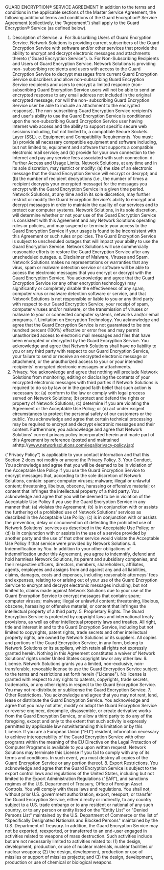 GUARD ENCRYPTION® SERVICE AGREEMENT
 In addition to the terms and conditions in the applicable sections of the Master Service Agreement, the following additional terms and conditions of the Guard Encryption® Service Agreement (collectively, the “Agreement”) shall apply to the Guard Encryption® Service (as defined below).
1. Description of Service.
 a. For Subscribing Users of Guard Encryption Service. Network Solutions is providing current subscribers of the Guard Encryption Service with software and/or other services that provide the ability to encrypt and decrypt electronic messages and attachments thereto ("Guard Encryption Service").
b. For Non-Subscribing Recipients and Users of Guard Encryption Service. Network Solutions is providing non- subscribing recipients and users with access to the Guard Encryption Service to decrypt messages from current Guard Encryption Service subscribers and allow non-subscribing Guard Encryption Service recipients and users to encrypt a limited response (non-subscribing Guard Encryption Service users will not be able to send an encrypted response to any email address not included in the original encrypted message, nor will the non- subscribing Guard Encryption Service user be able to include an attachment to the encrypted response). The non-subscribing Guard Encryption Service recipient’s and user's ability to use the Guard Encryption Service is
 conditioned upon the non-subscribing Guard Encryption Service user having Internet web access and the ability to support specific secure web sessions including, but not limited to, a compatible Secure Sockets Layer (SSL).
c. Equipment and Compatibility Requirements. You must: (a) provide all necessary compatible equipment and software including, but not limited to, equipment and software that supports a compatible electronic mail service; and (b) provide for your own connection to the Internet and pay any service fees associated with such connection.
d. Further Access and Usage Limits. Network Solutions, at any time and in its sole discretion, may restrict or modify: (a) the size of an electronic message that the Guard Encryption Service will encrypt or decrypt; and (b) the number of recipient decryptions (i.e., the number of times a recipient decrypts your encrypted message) for the messages you encrypt with the Guard Encryption Service in a given time period. Network Solutions, at any time and in its sole discretion, may further restrict or modify the Guard Encryption Service's ability to encrypt and decrypt messages in order to maintain the quality of our services and to protect our computer systems. Network Solutions, in its sole discretion, will determine whether or not your use of the Guard Encryption Service is consistent with this Agreement and any Network Solutions operating rules or policies, and may suspend or terminate your access to the Guard Encryption Service if your usage is found to be inconsistent with this Agreement or such rules or policies. The Guard Encryption Service is subject to unscheduled outages that will impact your ability to use the Guard Encryption Service. Network Solutions will use commercially reasonable efforts to restore the Guard Encryption Service after any unscheduled outages.
e. Disclaimer of Malware, Viruses and Spam. Network Solutions makes no representations or warranties that any virus, spam or malware detection service or software will be able to access the electronic messages that you encrypt or decrypt with the Guard Encryption Service. You acknowledge and agree that the Guard Encryption Service (or any other encryption technology) may significantly or completely disable the effectiveness of any spam, computer virus or malware detection software or service, and that Network Solutions is not responsible or liable to you or any third party with respect to our Guard Encryption Service, your receipt of spam, computer viruses and/or malware, or the transmission of viruses or malware to your or connected computer systems, networks and/or email programs.
f. Limitation on Encryption Technology. You acknowledge and agree that the Guard Encryption Service is not guaranteed to be one hundred percent (100%) effective or error free and may permit unauthorized access to electronic mail messages and files that have been encrypted or decrypted by the Guard Encryption Service. You acknowledge and agree that Network Solutions shall have no liability to you or any third party with respect to our Guard Encryption Service, your failure to send or receive an encrypted electronic message or attachment, or the
 unauthorized access to your or your intended recipients' encrypted electronic messages or attachments.
 2. Privacy. You acknowledge and agree that nothing will preclude Network Solutions from monitoring, editing or disclosing the contents of your encrypted electronic messages with third parties if Network Solutions is required to do so by law or in the good faith belief that such action is necessary to: (a) conform to the law or comply with legal process served on Network Solutions; (b) protect and defend the rights or property of Network Solutions; (c) determine if you are violating the Agreement or the Acceptable Use Policy; or (d) act under exigent circumstances to protect the personal safety of our customers or the public. You acknowledge and agree that certain technical processing may be required to encrypt and decrypt electronic messages and their content. Furthermore, you acknowledge and agree that Network Solutions' current privacy policy incorporated herein and made part of this Agreement by reference (posted and maintained athttp://www.networksolutions.com/legal/privacy-policy.jsp)

 ("Privacy Policy") is applicable to your contact information and that this Section 2 does not modify or amend the Privacy Policy.
3. Your Conduct. You acknowledge and agree that you will be deemed to be in violation of the Acceptable Use Policy if you use the Guard Encryption Service to encrypt messages that, according to the sole discretion of Network Solutions, contain: spam; computer viruses; malware; illegal or unlawful content; threatening, libelous, obscene, harassing or offensive material; or content that infringes the intellectual property of a third party. You acknowledge and agree that you will be deemed to be in violation of the Acceptable Use Policy if you use the Guard Encryption Service in any manner that: (a) violates the Agreement; (b) is in conjunction with or assists the furthering of a prohibited use of Network Solutions' services as described in the Acceptable Use Policy; (c) is in conjunction with or assists the prevention, delay or circumvention of detecting the prohibited use of Network Solutions' services as described in the Acceptable Use Policy; or (d) is in conjunction with or assists in the use of a service provided by another party and the use of that other service would violate the Acceptable Use Policy if that service were provided by Network Solutions.
4. Indemnification by You. In addition to your other obligations of indemnification under this Agreement, you agree to indemnify, defend and hold harmless Network Solutions, its parent and subsidiary companies, and their respective officers, directors, members, shareholders, affiliates, agents, employees and assigns from and against
 any and all liabilities, claims, damages, costs and expenses, including reasonable attorneys' fees and expenses, relating to or arising out of your use of the Guard Encryption Service to encrypt and decrypt electronic messages including, but not limited to, claims made against Network Solutions due to your use of the Guard Encryption Service to encrypt messages that contain: spam; computer viruses; malware; illegal or unlawful content; threatening, libelous, obscene, harassing or offensive material; or content that infringes the intellectual property of a third party.
5. Proprietary Rights. The Guard Encryption Service is protected by copyright laws and international treaty provisions, as well as other intellectual property laws and treaties. All right, title and interest in and to the Guard Encryption Service, including but not limited to copyrights, patent rights, trade secrets and other intellectual property rights, are owned by Network Solutions or its suppliers. All copies and portions of the Guard Encryption Service, in any form, belong to Network Solutions or its suppliers, which retain all rights not expressly granted herein. Nothing in this Agreement constitutes a waiver of Network Solutions' rights under United States copyright law or any other law.
6. License. Network Solutions grants you a limited, non-exclusive, non-transferable, revocable license to use the Guard Encryption Service subject to the terms and restrictions set forth herein ("License"). No license is granted with respect to any rights to patents, copyrights, trade secrets, trademarks, or any other rights in respect to the Guard Encryption Service. You may not re-distribute or sublicense the Guard Encryption Service.
7. Other Restrictions. You acknowledge and agree that you may not rent, lend, lease or distribute the Guard Encryption Service. You acknowledge and agree that you may not alter, modify or adapt the Guard Encryption Service or reverse engineer, decompile, disassemble, or create derivative works from the Guard Encryption Service, or allow a third party to do any of the foregoing, except and only to the extent that such activity is expressly permitted by applicable law notwithstanding this limitation or by this License. If you are a European Union ("EU") resident, information necessary to achieve interoperability of the Guard Encryption Service with other programs within the meaning of the EU Directive on the Legal Protection of Computer Programs is available to you upon written request. Network Solutions may terminate this License if you fail to comply with any of its terms and conditions. In such event, you must destroy all copies of the Guard Encryption Service or any portion thereof.
8. Export Restrictions. You acknowledge and agree that the Guard Encryption Service is subject to the export control laws and regulations of the United States, including but not limited to the Export Administration Regulations ("EAR"), and sanctions regimes of the U.S. Department of Treasury, Office of Foreign Asset Controls. You will comply with these laws and regulations. You shall not, without prior U.S. government
 authorization, export, reexport, or transfer the Guard Encryption Service, either directly or indirectly, to any country subject to a U.S. trade embargo or to any resident or national of any such country, or to any person or entity listed on the "Entity List" or "Denied Persons List" maintained by the U.S. Department of Commerce or the list of "Specifically Designated Nationals and Blocked Persons" maintained by the U.S. Department of Treasury. In addition, the Guard Encryption Service may not be exported, reexported, or transferred to an end-user engaged in activities related to weapons of mass destruction. Such activities include but are not necessarily limited to activities related to: (1) the design, development, production, or use of nuclear materials, nuclear facilities or nuclear weapons; (2) the design, development, production or use of missiles or support of missiles projects; and (3) the design, development, production or use of chemical or biological weapons.
